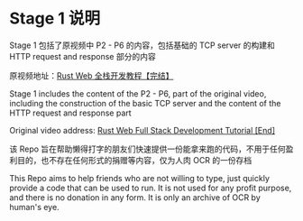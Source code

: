 # Stage 1 说明

Stage 1 包括了原视频中 P2 - P6 的内容，包括基础的 TCP server 的构建和 HTTP request and response 部分的内容

原视频地址：[Rust Web 全栈开发教程【完结】](https://www.bilibili.com/video/BV1RP4y1G7KF/)

Stage 1 includes the content of the P2 - P6, part of the original video, including the construction of the basic TCP server and the content of the HTTP request and response part

Original video address: [Rust Web Full Stack Development Tutorial [End]](https://www.bilibili.com/video/BV1RP4y1G7KF/)

该 Repo 旨在帮助懒得打字的朋友们快速提供一份能拿来跑的代码，不用于任何盈利目的，也不存在任何形式的捐赠等内容，仅为人肉 OCR 的一份存档

This Repo aims to help friends who are not willing to type, just quickly provide a code that can be used to run. It is not used for any profit purpose, and there is no donation in any form. It is only an archive of OCR by human's eye.